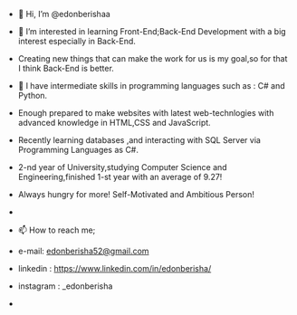 - 👋 Hi, I’m @edonberishaa
- 👀 I’m interested in learning Front-End;Back-End Development with a big interest especially in Back-End.
- Creating new things that can make the work for us is my goal,so for that I think Back-End is better.
- 🌱 I have intermediate skills in programming languages such as : C# and Python.
- Enough prepared to make websites with latest web-technlogies with advanced knowledge in HTML,CSS and JavaScript.
- Recently learning databases ,and interacting with SQL Server via Programming Languages as C#.
- 2-nd year of University,studying Computer Science and Engineering,finished 1-st year with an average of 9.27!
- Always hungry for more! Self-Motivated and Ambitious Person!
- 
  


- 📫 How to reach me;
-  e-mail: edonberisha52@gmail.com
- linkedin : https://www.linkedin.com/in/edonberisha/
- instagram : _edonberisha
  
- 

<!---
edonberishaa/edonberishaa is a ✨ special ✨ repository because its `README.md` (this file) appears on your GitHub profile.
You can click the Preview link to take a look at your changes.
--->
